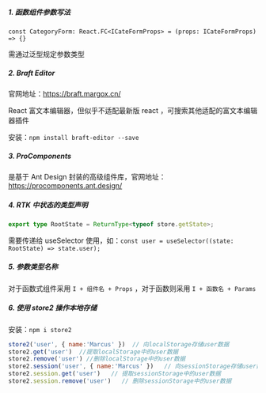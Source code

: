 ##### 1. 函数组件参数写法

```tsx
const CategoryForm: React.FC<ICateFormProps> = (props: ICateFormProps) => {}
```

需通过泛型规定参数类型

##### 2. Braft Editor

官网地址：https://braft.margox.cn/

React 富文本编辑器，但似乎不适配最新版 react ，可搜索其他适配的富文本编辑器插件

安装：`npm install braft-editor --save`

##### 3. ProComponents

是基于 Ant Design 封装的高级组件库，官网地址：https://procomponents.ant.design/

##### 4. RTK 中状态的类型声明

```ts
export type RootState = ReturnType<typeof store.getState>;
```

需要传递给 useSelector 使用，如：`const user = useSelector((state: RootState) => state.user);`

##### 5. 参数类型名称

对于函数式组件采用 `I + 组件名 + Props` ，对于函数则采用 `I + 函数名 + Params`

##### 6. 使用 store2 操作本地存储

安装：`npm i store2`

```js
store2('user', { name:'Marcus' })  // 向localStorage存储user数据
store2.get('user')  //提取localStorage中的user数据
store2.remove('user') //删除localStorage中的user数据
store2.session('user', { name:'Marcus' })   // 向sessionStorage存储user数据
store2.session.get('user')   // 提取sessionStorage中的user数据
store2.session.remove('user')   // 删除sessionStorage中的user数据
```



























